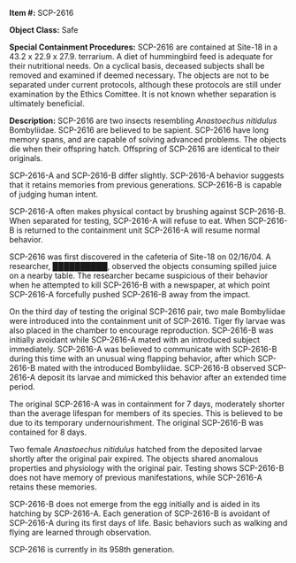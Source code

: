 **Item #:** SCP-2616

**Object Class:** Safe

**Special Containment Procedures:** SCP-2616 are contained at Site-18 in a 43.2 x 22.9 x 27.9. terrarium. A diet of hummingbird feed is adequate for their nutritional needs. On a cyclical basis, deceased subjects shall be removed and examined if deemed necessary. The objects are not to be separated under current protocols, although these protocols are still under examination by the Ethics Comittee. It is not known whether separation is ultimately beneficial.

**Description:** SCP-2616 are two insects resembling _Anastoechus nitidulus_ Bombyliidae. SCP-2616 are believed to be sapient. SCP-2616 have long memory spans, and are capable of solving advanced problems. The objects die when their offspring hatch. Offspring of SCP-2616 are identical to their originals.

SCP-2616-A and SCP-2616-B differ slightly. SCP-2616-A behavior suggests that it retains memories from previous generations. SCP-2616-B is capable of judging human intent.

SCP-2616-A often makes physical contact by brushing against SCP-2616-B. When separated for testing, SCP-2616-A will refuse to eat. When SCP-2616-B is returned to the containment unit SCP-2616-A will resume normal behavior.

SCP-2616 was first discovered in the cafeteria of Site-18 on 02/16/04. A researcher, ██████████, observed the objects consuming spilled juice on a nearby table. The researcher became suspicious of their behavior when he attempted to kill SCP-2616-B with a newspaper, at which point SCP-2616-A forcefully pushed SCP-2616-B away from the impact.

On the third day of testing the original SCP-2616 pair, two male Bombyliidae were introduced into the containment unit of SCP-2616. Tiger fly larvae was also placed in the chamber to encourage reproduction. SCP-2616-B was initially avoidant while SCP-2616-A mated with an introduced subject immediately. SCP-2616-A was believed to communicate with SCP-2616-B during this time with an unusual wing flapping behavior, after which SCP-2616-B mated with the introduced Bombyliidae. SCP-2616-B observed SCP-2616-A deposit its larvae and mimicked this behavior after an extended time period.

The original SCP-2616-A was in containment for 7 days, moderately shorter than the average lifespan for members of its species. This is believed to be due to its temporary undernourishment. The original SCP-2616-B was contained for 8 days.

Two female _Anastoechus nitidulus_ hatched from the deposited larvae shortly after the original pair expired. The objects shared anomalous properties and physiology with the original pair. Testing shows SCP-2616-B does not have memory of previous manifestations, while SCP-2616-A retains these memories.

SCP-2616-B does not emerge from the egg initially and is aided in its hatching by SCP-2616-A. Each generation of SCP-2616-B is avoidant of SCP-2616-A during its first days of life. Basic behaviors such as walking and flying are learned through observation.

SCP-2616 is currently in its 958th generation.